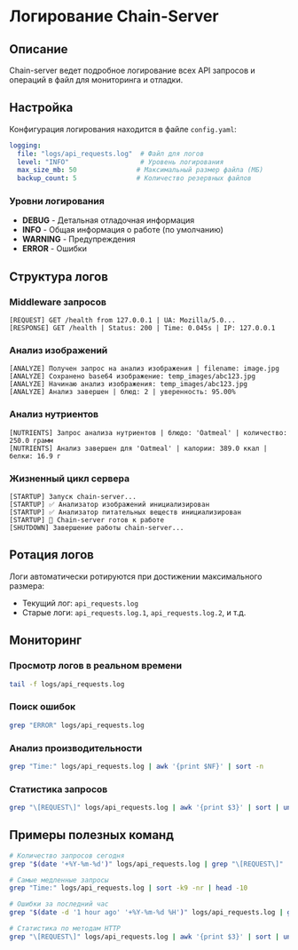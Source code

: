 # Логирование Chain-Server

## Описание

Chain-server ведет подробное логирование всех API запросов и операций в файл для мониторинга и отладки.

## Настройка

Конфигурация логирования находится в файле `config.yaml`:

```yaml
logging:
  file: "logs/api_requests.log"  # Файл для логов
  level: "INFO"                  # Уровень логирования
  max_size_mb: 50               # Максимальный размер файла (МБ)
  backup_count: 5               # Количество резервных файлов
```

### Уровни логирования

- **DEBUG** - Детальная отладочная информация
- **INFO** - Общая информация о работе (по умолчанию)
- **WARNING** - Предупреждения
- **ERROR** - Ошибки

## Структура логов

### Middleware запросов
```
[REQUEST] GET /health from 127.0.0.1 | UA: Mozilla/5.0...
[RESPONSE] GET /health | Status: 200 | Time: 0.045s | IP: 127.0.0.1
```

### Анализ изображений
```
[ANALYZE] Получен запрос на анализ изображения | filename: image.jpg
[ANALYZE] Сохранено base64 изображение: temp_images/abc123.jpg
[ANALYZE] Начинаю анализ изображения: temp_images/abc123.jpg
[ANALYZE] Анализ завершен | блюд: 2 | уверенность: 95.00%
```

### Анализ нутриентов
```
[NUTRIENTS] Запрос анализа нутриентов | блюдо: 'Oatmeal' | количество: 250.0 грамм
[NUTRIENTS] Анализ завершен для 'Oatmeal' | калории: 389.0 ккал | белки: 16.9 г
```

### Жизненный цикл сервера
```
[STARTUP] Запуск chain-server...
[STARTUP] ✅ Анализатор изображений инициализирован
[STARTUP] ✅ Анализатор питательных веществ инициализирован
[STARTUP] 🚀 Chain-server готов к работе
[SHUTDOWN] Завершение работы chain-server...
```

## Ротация логов

Логи автоматически ротируются при достижении максимального размера:
- Текущий лог: `api_requests.log`
- Старые логи: `api_requests.log.1`, `api_requests.log.2`, и т.д.

## Мониторинг

### Просмотр логов в реальном времени
```bash
tail -f logs/api_requests.log
```

### Поиск ошибок
```bash
grep "ERROR" logs/api_requests.log
```

### Анализ производительности
```bash
grep "Time:" logs/api_requests.log | awk '{print $NF}' | sort -n
```

### Статистика запросов
```bash
grep "\[REQUEST\]" logs/api_requests.log | awk '{print $3}' | sort | uniq -c
```

## Примеры полезных команд

```bash
# Количество запросов сегодня
grep "$(date '+%Y-%m-%d')" logs/api_requests.log | grep "\[REQUEST\]" | wc -l

# Самые медленные запросы
grep "Time:" logs/api_requests.log | sort -k9 -nr | head -10

# Ошибки за последний час
grep "$(date -d '1 hour ago' '+%Y-%m-%d %H')" logs/api_requests.log | grep "ERROR"

# Статистика по методам HTTP
grep "\[REQUEST\]" logs/api_requests.log | awk '{print $3}' | sort | uniq -c | sort -nr
```
